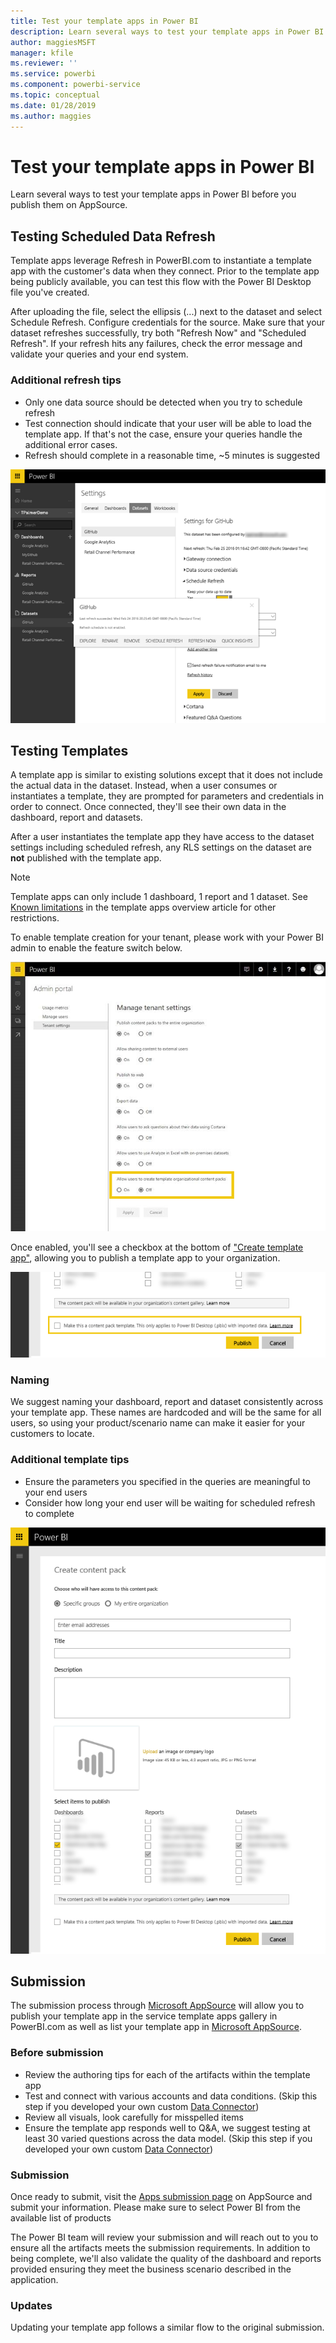 ```yaml
---
title: Test your template apps in Power BI
description: Learn several ways to test your template apps in Power BI before you publish them on AppSource.
author: maggiesMSFT
manager: kfile
ms.reviewer: ''
ms.service: powerbi
ms.component: powerbi-service
ms.topic: conceptual
ms.date: 01/28/2019
ms.author: maggies
---
```


# Test your template apps in Power BI

Learn several ways to test your template apps in Power BI before you publish them on AppSource.

## Testing Scheduled Data Refresh
Template apps leverage Refresh in PowerBI.com to instantiate a template app with the customer's data when they connect. Prior to the template app being publicly available, you can test this flow with the Power BI Desktop file you've created.

After uploading the file, select the ellipsis (...) next to the dataset and select Schedule Refresh. Configure credentials for the source. Make sure that your dataset refreshes successfully, try both "Refresh Now" and "Scheduled Refresh". If your refresh hits any failures, check the error message and validate your queries and your end system.

### Additional refresh tips
* Only one data source should be detected when you try to schedule refresh  
* Test connection should indicate that your user will be able to load the template app. If that's not the case, ensure your queries handle the additional error cases.  
* Refresh should complete in a reasonable time, ~5 minutes is suggested  

![settings](media/template-content-pack-testing/scheduledrefresh.png)

<a name="templates"></a>

## Testing Templates
A template app is similar to existing solutions except that it does not include the actual data in the dataset. Instead, when a user consumes or instantiates a template, they are prompted for parameters and credentials in order to connect. Once connected, they'll see their own data in the dashboard, report and datasets. 

After a user instantiates the template app they have access to the dataset settings including scheduled refresh, any RLS settings on the dataset are **not** published with the template app.  

> [!NOTE]
> Template apps can only include 1 dashboard, 1 report and 1 dataset. See [Known limitations](service-template-apps-overview.md#known-limitations) in the template apps overview article for other restrictions. 
> 
> 

To enable template creation for your tenant, please work with your Power BI admin to enable the feature switch below. 

![featureswitch](media/template-content-pack-testing/featureswitch.png)

Once enabled, you'll see a checkbox at the bottom of ["Create template app"](https://app.powerbi.com/groups/me/publish-content/), allowing you to publish a template app to your organization. 

![checkbox](media/template-content-pack-testing/checkbox.png)

### Naming
We suggest naming your dashboard, report and dataset consistently across your template app. These names are hardcoded and will be the same for all users, so using your product/scenario name can make it easier for your customers to locate.

### Additional template tips
* Ensure the parameters you specified in the queries are meaningful to your end users
* Consider how long your end user will be waiting for scheduled refresh to complete

![create](media/template-content-pack-testing/createtemplate.png)

<a name="submission"></a>

## Submission
The submission process through [Microsoft AppSource](https://appsource.microsoft.com/en-us/partners/list-an-app) will allow you to publish your template app in the service template apps gallery in PowerBI.com as well as list your template app in [Microsoft AppSource](http://appsource.microsoft.com).

### Before submission
* Review the authoring tips for each of the artifacts within the template app
* Test and connect with various accounts and data conditions. (Skip this step if you developed your own custom [Data Connector](https://aka.ms/DataConnectors))
* Review all visuals, look carefully for misspelled items
* Ensure the template app responds well to Q&A, we suggest testing at least 30 varied questions across the data model. (Skip this step if you developed your own custom [Data Connector](https://aka.ms/DataConnectors))

### Submission
Once ready to submit, visit the [Apps submission page](https://appsource.microsoft.com/en-us/partners/list-an-app) on AppSource and submit your information. Please make sure to select Power BI from the available list of products

The Power BI team will review your submission and will reach out to you to ensure all the artifacts meets the submission requirements. In addition to being complete, we'll also validate the quality of the dashboard and reports provided ensuring they meet the business scenario described in the application.

### Updates
Updating your template app follows a similar flow to the original submission. 

